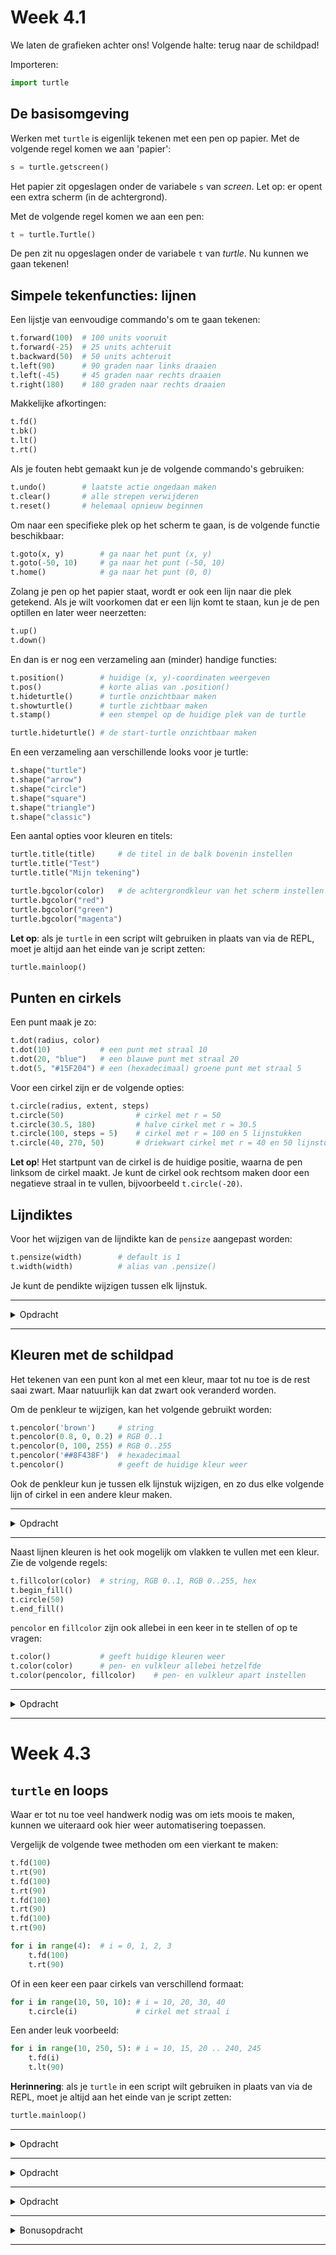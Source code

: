 # Week 4.1
We laten de grafieken achter ons! Volgende halte: terug naar de schildpad!

Importeren:
```python
import turtle
```


## De basisomgeving
Werken met `turtle` is eigenlijk tekenen met een pen op papier. Met de volgende regel komen we aan 'papier':
```python
s = turtle.getscreen()
```

Het papier zit opgeslagen onder de variabele `s` van *screen*. Let op: er opent een extra scherm (in de achtergrond).

Met de volgende regel komen we aan een pen:
```python
t = turtle.Turtle()
```

De pen zit nu opgeslagen onder de variabele `t` van *turtle*. Nu kunnen we gaan tekenen!

## Simpele tekenfuncties: lijnen
Een lijstje van eenvoudige commando's om te gaan tekenen:
```python
t.forward(100)  # 100 units vooruit
t.forward(-25)  # 25 units achteruit
t.backward(50)  # 50 units achteruit
t.left(90)      # 90 graden naar links draaien
t.left(-45)     # 45 graden naar rechts draaien
t.right(180)    # 180 graden naar rechts draaien
```

Makkelijke afkortingen:
```python
t.fd()
t.bk()
t.lt()
t.rt()
```

Als je fouten hebt gemaakt kun je de volgende commando's gebruiken:
```python
t.undo()        # laatste actie ongedaan maken
t.clear()       # alle strepen verwijderen
t.reset()       # helemaal opnieuw beginnen
```

Om naar een specifieke plek op het scherm te gaan, is de volgende functie beschikbaar:
```python
t.goto(x, y)        # ga naar het punt (x, y)
t.goto(-50, 10)     # ga naar het punt (-50, 10)
t.home()            # ga naar het punt (0, 0)
```

Zolang je pen op het papier staat, wordt er ook een lijn naar die plek getekend. Als je wilt voorkomen dat er een lijn komt te staan, kun je de pen optillen en later weer neerzetten:
```python
t.up()
t.down()
```

En dan is er nog een verzameling aan (minder) handige functies:
```python
t.position()        # huidige (x, y)-coordinaten weergeven
t.pos()             # korte alias van .position()
t.hideturtle()      # turtle onzichtbaar maken
t.showturtle()      # turtle zichtbaar maken
t.stamp()           # een stempel op de huidige plek van de turtle

turtle.hideturtle() # de start-turtle onzichtbaar maken
```

En een verzameling aan verschillende looks voor je turtle:
```python
t.shape("turtle")
t.shape("arrow")
t.shape("circle")
t.shape("square")
t.shape("triangle")
t.shape("classic")
```

Een aantal opties voor kleuren en titels:
```python
turtle.title(title)     # de titel in de balk bovenin instellen
turtle.title("Test")
turtle.title("Mijn tekening")

turtle.bgcolor(color)   # de achtergrondkleur van het scherm instellen
turtle.bgcolor("red")
turtle.bgcolor("green")
turtle.bgcolor("magenta")
```

**Let op**: als je `turtle` in een script wilt gebruiken in plaats van via de REPL, moet je altijd aan het einde van je script zetten:
```python
turtle.mainloop()
```


## Punten en cirkels
Een punt maak je zo:
```python
t.dot(radius, color)
t.dot(10)           # een punt met straal 10
t.dot(20, "blue")   # een blauwe punt met straal 20
t.dot(5, "#15F204") # een (hexadecimaal) groene punt met straal 5
```

Voor een cirkel zijn er de volgende opties:
```python
t.circle(radius, extent, steps)
t.circle(50)                # cirkel met r = 50
t.circle(30.5, 180)         # halve cirkel met r = 30.5
t.circle(100, steps = 5)    # cirkel met r = 100 en 5 lijnstukken
t.circle(40, 270, 50)       # driekwart cirkel met r = 40 en 50 lijnstukken
```

**Let op**! Het startpunt van de cirkel is de huidige positie, waarna de pen linksom de cirkel maakt. Je kunt de cirkel ook rechtsom maken door een negatieve straal in te vullen, bijvoorbeeld `t.circle(-20)`.


## Lijndiktes
Voor het wijzigen van de lijndikte kan de `pensize` aangepast worden:
```python
t.pensize(width)        # default is 1
t.width(width)          # alias van .pensize()
```

Je kunt de pendikte wijzigen tussen elk lijnstuk.

---

<details>
<summary>Opdracht</summary>

Maak een vierkant met een dikke buitenrand. Voeg vervolgens de twee diagonalen toe, maar maak die lijnen veel dunner. Zet vervolgens vier verschillend gekleurde stippen in de vier delen tussen de diagonalen.

</details>

---


## Kleuren met de schildpad
Het tekenen van een punt kon al met een kleur, maar tot nu toe is de rest saai zwart. Maar natuurlijk kan dat zwart ook veranderd worden.

Om de penkleur te wijzigen, kan het volgende gebruikt worden:
```python
t.pencolor('brown')     # string
t.pencolor(0.8, 0, 0.2) # RGB 0..1
t.pencolor(0, 100, 255) # RGB 0..255
t.pencolor('##8F438F')  # hexadecimaal
t.pencolor()            # geeft de huidige kleur weer
```

Ook de penkleur kun je tussen elk lijnstuk wijzigen, en zo dus elke volgende lijn of cirkel in een andere kleur maken.

---

<details>
<summary>Opdracht</summary>

Maak het logo van de Olympische spelen.

</details>

---

Naast lijnen kleuren is het ook mogelijk om vlakken te vullen met een kleur. Zie de volgende regels:
```python
t.fillcolor(color)  # string, RGB 0..1, RGB 0..255, hex
t.begin_fill()
t.circle(50)
t.end_fill()
```

`pencolor` en `fillcolor` zijn ook allebei in een keer in te stellen of op te vragen:
```python
t.color()           # geeft huidige kleuren weer
t.color(color)      # pen- en vulkleur allebei hetzelfde
t.color(pencolor, fillcolor)    # pen- en vulkleur apart instellen
```

---

<details>
<summary>Opdracht</summary>

Kies een van de twee (of allebei):

* Maak een smiley. Start met een gele cirkel met zwarte rand met daarin twee zwarte of andersgekleurde ogen, en maak een mond of ander soort smiley.
* Maak het logo van Mitsubishi maar gebruik een gouden rand en vul de drie ruiten met verschillende kleuren. Tip: gebruik hoeken van 45 graden en 135 graden.

</details>

---

# Week 4.3
## `turtle` en loops
Waar er tot nu toe veel handwerk nodig was om iets moois te maken, kunnen we uiteraard ook hier weer automatisering toepassen.

Vergelijk de volgende twee methoden om een vierkant te maken:
```python
t.fd(100)
t.rt(90)
t.fd(100)
t.rt(90)
t.fd(100)
t.rt(90)
t.fd(100)
t.rt(90)
```
```python
for i in range(4):  # i = 0, 1, 2, 3
    t.fd(100)
    t.rt(90)
```

Of in een keer een paar cirkels van verschillend formaat:
```python
for i in range(10, 50, 10): # i = 10, 20, 30, 40
    t.circle(i)             # cirkel met straal i
```

Een ander leuk voorbeeld:
```python
for i in range(10, 250, 5): # i = 10, 15, 20 .. 240, 245
    t.fd(i)
    t.lt(90)
```

**Herinnering**: als je `turtle` in een script wilt gebruiken in plaats van via de REPL, moet je altijd aan het einde van je script zetten:
```python
turtle.mainloop()
```

---

<details>
<summary>Opdracht</summary>

Maak met behulp van een aantal `for`-loops een driehoek, vierhoek, zeshoek en achthoek. Hint: als je *n* hoeken gebruikt, moet je de turtle met *360/n* graden draaien.

</details>

---

<details>
<summary>Opdracht</summary>

Maak een vijfpuntige ster uit één lijn door een `for`-loop te gebruiken.

</details>

---

<details>
<summary>Opdracht</summary>

Maak met behulp van een `for`-loop een dartbord na. Een dartbord heeft ringen in bepaalde kleuren: die horen er natuurlijk ook bij! Een kleine hint daarvoor:
```python
colors = ["red", "white", "blue"]
for i in range(len(colors)):    # i = 0, 1, 2 (want len(colors) = 3)
    t.fillcolor(colors[i])      # gebruik colors[i] als vulkleur
```

</details>

---

<details>
<summary>Bonusopdracht</summary>

Maak het Ichthuslogo zo goed mogelijk na. Een website zal gebruikt worden om de plaatjes te vergelijken: hoe beter de match, hoe hoger het cijfer. Maak je script zo netjes mogelijk met alle dingen die je geleerd hebt (of online kunt vinden)! Denk hierbij ook zeker aan de lijst functies in het eerste deel van het hoofdstuk.

**Beoordeling:**
* Cijfer tussen de 0 en 1pt: hoe beter de match, hoe hoger het cijfer.
</details>

---
